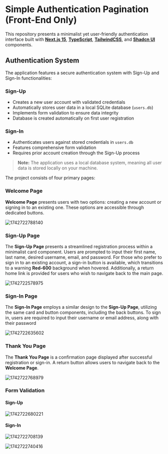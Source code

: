 # Simple Authentication Pagination (Front-End Only)

This repository presents a minimalist yet user-friendly authentication interface built with **[Next.js 15](https://nextjs.org/ "NextJS")**, **[TypeScript](https://www.typescriptlang.org/docs/ "TypeScript")**, **[TailwindCSS](https://tailwindcss.com/ "TailwindCSS")**, and **[Shadcn UI](https://ui.shadcn.com/ "Shadcn UI")** components.

## Authentication System

The application features a secure authentication system with Sign-Up and Sign-In functionalities:

### Sign-Up

- Creates a new user account with validated credentials
- Automatically stores user data in a local SQLite database (`users.db`)
- Implements form validation to ensure data integrity
- Database is created automatically on first user registration

### Sign-In

- Authenticates users against stored credentials in `users.db`
- Features comprehensive form validation
- Requires prior account creation through the Sign-Up process

> **Note:** The application uses a local database system, meaning all user data is stored locally on your machine.

The project consists of four primary pages:

### Welcome Page

**Welcome Page** presents users with two options: creating a new account or signing in to an existing one. These options are accessible through dedicated buttons.

![1742722788140](image/README/1742722788140.png)

### Sign-Up Page

The **Sign-Up Page** presents a streamlined registration process within a minimalist card component. Users are prompted to input their first name, last name, desired username, email, and password. For those who prefer to sign in to an existing account, a sign-in button is available, which transitions to a warning **Red-600** background when hovered. Additionally, a return home link is provided for users who wish to navigate back to the main page.

![1742722578975](image/README/1742722578975.png)

### Sign-In Page

The **Sign-In Page** employs a similar design to the **Sign-Up Page**, utilizing the same card and button components, including the back buttons. To sign in, users are required to input their username or email address, along with their password

![1742722635602](image/README/1742722635602.png)

### Thank You Page

The **Thank You Page** is a confirmation page displayed after successful registration or sign-in. A return button allows users to navigate back to the **Welcome Page**.

![1742722768979](image/README/1742722768979.png)

### Form Validation

#### Sign-Up

![1742722680221](image/README/1742722680221.png)

#### Sign-In

![1742722708139](image/README/1742722708139.png)

![1742722740416](image/README/1742722740416.png)
